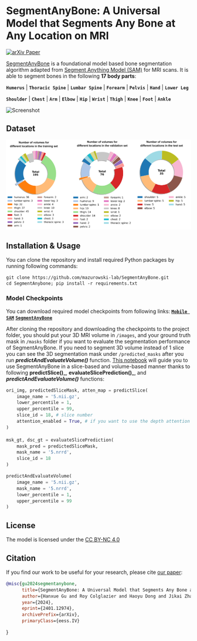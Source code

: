 # SegmentAnyBone: A Universal Model that Segments Any Bone at Any Location on MRI

[![arXiv Paper](https://img.shields.io/badge/arXiv-2304.10517-orange.svg?style=flat)](https://arxiv.org/abs/2401.12974)


[SegmentAnyBone](https://arxiv.org/abs/2401.12974) is a foundational model based bone segmentation algorithm adapted from [Segment Anything Model (SAM)](https://pages.github.com/](https://github.com/facebookresearch/segment-anything)https://github.com/facebookresearch/segment-anything) for MRI scans. It is able to segment bones in the following **17 body parts**:

**`Humerus`**  |  **`Thoracic Spine`**   |  **`Lumbar Spine`**   | **`Forearm`** | **`Pelvis`** |  **`Hand`** |  **`Lower Leg`** 

 **`Shoulder`** | **`Chest`**  |  **`Arm`**   |  **`Elbow`**   | **`Hip`** | **`Wrist`** |  **`Thigh`** |  **`Knee`** |  **`Foot`** |  **`Ankle`** 

![Screenshot](segment-any-bone.png)

## Dataset

![Screenshot](dataset.png)

## Installation & Usage

You can clone the repository and install required Python packages by running following commands:
```
git clone https://github.com/mazurowski-lab/SegmentAnyBone.git
cd SegmentAnybone; pip install -r requirements.txt
```

### Model Checkpoints

You can download required model checkpoints from following links:
[**`Mobile SAM`**](https://github.com/ChaoningZhang/MobileSAM/tree/master/weights)
[**`SegmentAnyBone`**](https://drive.google.com/drive/folders/1PGKXlhj8b-fFEkYVw-Cmpj8qLSrJmTEO?usp=sharing)

After cloning the repository and downloading the checkpoints to the project folder, you should put your 3D MRI volume in `/images`, and your ground truth mask in `/masks` folder if you want to evaluate the segmentation performance of SegmentAnyBone. If you need to segment 3D volume instead of 1 slice you can see the 3D segmentation mask under `/predicted_masks` after you run **_predictAndEvaluateVolume()_** function. [This notebook](demo.ipynb)  will guide you to use SegmentAnyBone in a slice-based and volume-based manner thanks to following **predictSlice()_**, **evaluateSlicePrediction()_**, and **_predictAndEvaluateVolume()_** functions: 

```python
ori_img, predictedSliceMask, atten_map = predictSlice(
    image_name = '5.nii.gz', 
    lower_percentile = 1,
    upper_percentile = 99,
    slice_id = 18, # slice number
    attention_enabled = True, # if you want to use the depth attention
)

msk_gt, dsc_gt = evaluateSlicePrediction(
    mask_pred = predictedSliceMask, 
    mask_name = '5.nrrd', 
    slice_id = 18
)
```

```python
predictAndEvaluateVolume(
    image_name = '5.nii.gz', 
    mask_name = '5.nrrd',
    lower_percentile = 1, 
    upper_percentile = 99
)
```
## License

The model is licensed under the [CC BY-NC 4.0](https://creativecommons.org/licenses/by-nc/4.0/)

## Citation

If you find our work to be useful for your research, please cite [our paper](https://arxiv.org/abs/2401.12974):

```bibtex
@misc{gu2024segmentanybone,
      title={SegmentAnyBone: A Universal Model that Segments Any Bone at Any Location on MRI}, 
      author={Hanxue Gu and Roy Colglazier and Haoyu Dong and Jikai Zhang and Yaqian Chen and Zafer Yildiz and Yuwen Chen and Lin Li and Jichen Yang and Jay Willhite and Alex M. Meyer and Brian Guo and Yashvi Atul Shah and Emily Luo and Shipra Rajput and Sally Kuehn and Clark Bulleit and Kevin A. Wu and Jisoo Lee and Brandon Ramirez and Darui Lu and Jay M. Levin and Maciej A. Mazurowski},
      year={2024},
      eprint={2401.12974},
      archivePrefix={arXiv},
      primaryClass={eess.IV}
```
}
